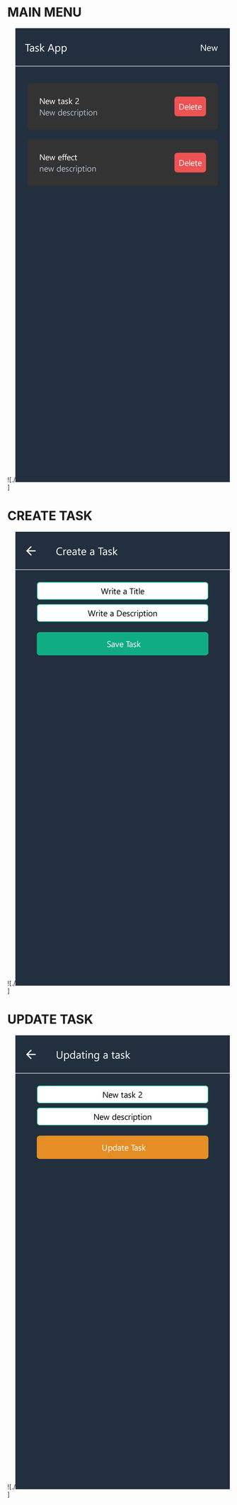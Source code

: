 # MAIN MENU
![./![Main](./notes/MainTasks.png)]

# CREATE TASK
![./![Create task](./notes/CreateTask.png)]

# UPDATE TASK
![./![Update task](./notes/UpdateTask.png)]
